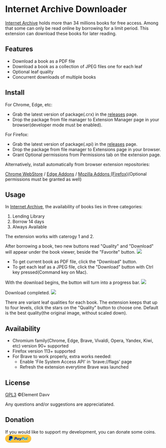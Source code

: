 # Internet Archive Downloader

[Internet Archive](https://archive.org) holds more than 34 millions books for free access. Among that some can only be read online by borrowing for a limit period. This extension can download these books for later reading.

## Features
* Download a book as a PDF file
* Download a book as a collection of JPEG files one for each leaf
* Optional leaf quality
* Concurrent downloads of multiple books

## Install
For Chrome, Edge, etc:
* Grab the latest version of package(.crx) in the [releases](https://github.com/elementdavv/internet_archive_downloader/releases) page.
* Drop the package from file manager to Extension Manager page in your browser(developer mode must be enabled).

For Firefox:
* Grab the latest version of package(.xpi) in the [releases](https://github.com/elementdavv/internet_archive_downloader/releases) page.
* Drop the package from file manager to Extensions page in your browser.
* Grant Optional permissions from Permissions tab on the extension page.

Alternatively, install automatically from browser extension repositories:

[Chrome WebStore](https://chrome.google.com/webstore/detail/internet-archive-download/keimonnoakgkpnifppoomfdlkadghkjb) / [Edge Addons](https://microsoftedge.microsoft.com/addons/detail/internet-archive-download/cnpoedgimjaecinmgfnfhfmcpcngeeje) / [Mozilla Addons (Firefox)](https://addons.mozilla.org/en-US/firefox/addon/internet_archive_downloader/)(Optional permissions must be granted as well)

## Usage
In [Internet Archive](https://archive.org), the availability of books lies in three categories:
1) Lending Library
2) Borrow 14 days
3) Always Available

The extension works with caterogy 1 and 2.

After borrowing a book, two new buttons read "Quality" and "Download" will appear under the book viewer, beside the "Favorite" button. 
<image src="resources/borrow.png">

* To get current book as PDF file, click the "Download" button.
* To get each leaf as a JPEG file, click the "Download" button with Ctrl key pressed(Command key on Mac).

With the download begins, the button will turn into a progress bar.
<image src="resources/download.png">

Download completed.
<image src="resources/complete.png">

There are variant leaf qualities for each book. The extension keeps that up to four levels, click the stars on the "Quality" button to choose one. Default is the best quality(the original image, without scaled down).

## Availability
* Chromium family(Chrome, Edge, Brave, Vivaldi, Opera, Yandex, Kiwi, etc) version 90+ supported
* Firefox version 113+ supported
* For Brave to work properly, extra works needed:
  * Enable 'File System Access API' in 'brave://flags' page
  * Refresh the extension everytime Brave was launched

## License
[GPL3](LICENSE) ©Element Davv

Any questions and/or suggestions are appreciatiated.

## Donation
If you would like to support my development, you can donate some coins. [![donate](resources/pp-logo.png)](https://paypal.me/timelegend)
